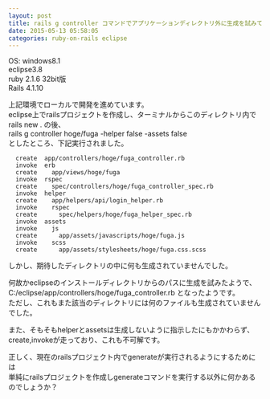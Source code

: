 ```yaml
---
layout: post
title: rails g controller コマンドでアプリケーションディレクトリ外に生成を試みてしまう
date: 2015-05-13 05:58:05
categories: ruby-on-rails eclipse
---
```

<!-- {% raw %} -->
<p>OS: windows8.1<br>
eclipse3.8<br>
ruby 2.1.6 32bit版<br>
Rails 4.1.10</p>

<p>上記環境でローカルで開発を進めています。<br>
eclipse上でrailsプロジェクトを作成し、ターミナルからこのディレクトリ内でrails new . の後、<br>
rails g controller hoge/fuga -helper false -assets false<br>
としたところ、下記実行されました。</p>

<pre><code>  create  app/controllers/hoge/fuga_controller.rb
  invoke  erb
  create    app/views/hoge/fuga
  invoke  rspec
  create    spec/controllers/hoge/fuga_controller_spec.rb
  invoke  helper
  create    app/helpers/api/login_helper.rb
  invoke    rspec
  create      spec/helpers/hoge/fuga_helper_spec.rb
  invoke  assets
  invoke    js
  create      app/assets/javascripts/hoge/fuga.js
  invoke    scss
  create      app/assets/stylesheets/hoge/fuga.css.scss
</code></pre>

<p>しかし、期待したディレクトリの中に何も生成されていませんでした。</p>

<p>何故かeclipseのインストールディレクトリからのパスに生成を試みたようで、<br>
C:/eclipse/app/controllers/hoge/fuga_controller.rb となったようです。<br>
ただし、これもまた該当のディレクトリには何のファイルも生成されていませんでした。</p>

<p>また、そもそもhelperとassetsは生成しないように指示したにもかかわらず、<br>
create,invokeが走っており、これも不可解です。</p>

<p>正しく、現在のrailsプロジェクト内でgenerateが実行されるようにするためには<br>
単純にrailsプロジェクトを作成しgenerateコマンドを実行する以外に何かあるのでしょうか？</p>
<!-- {% endraw %} -->
